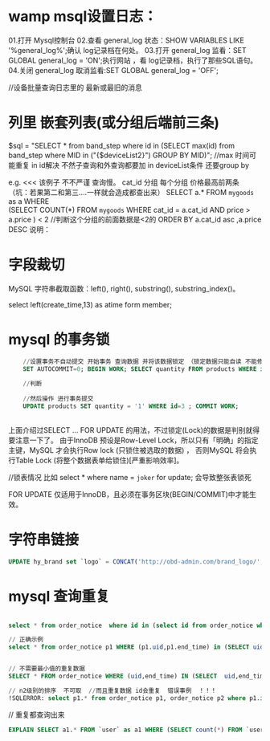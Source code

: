 # wamp msql设置日志：
01.打开 Mysql控制台
02.查看 general_log 状态：SHOW VARIABLES LIKE '%general_log%';确认 log记录档在何处。
03.打开 general_log 监看：SET GLOBAL general_log = 'ON';执行网站 ，看 log记录档，执行了那些SQL语句。
04.关闭 general_log 取消监看:SET GLOBAL general_log = 'OFF';


//设备批量查询日志里的  最新或最旧的消息 

# 列里 嵌套列表(或分组后端前三条)
$sql = "SELECT * from band_step where id in
     (SELECT  max(id) from band_step where MID in (\"{$deviceList2}\") GROUP BY MID)";  //max 时间可能重复 in id解决 不然子查询和外查询都要加 in deviceList条件 还要group by


e.g. <<< 该例子 不不严谨 查询慢。 cat_id 分组 每个分组 价格最高前两条 （坑：若果第二和第三....一样就会造成都查出来）
 SELECT a.* FROM `mygoods` as a 
     WHERE  
     (SELECT COUNT(*) FROM `mygoods` WHERE cat_id = a.cat_id AND price > a.price ) < 2 //判断这个分组的前面数据是<2的 
     ORDER BY a.cat_id asc ,a.price DESC 
说明： 



# 字段裁切

MySQL 字符串截取函数：left(), right(), substring(), substring_index()。

select left(create_time,13) as atime form member; 



# mysql 的事务锁
```sql
    //设置事务不自动提交 开始事务 查询数据 并将该数据锁定 （锁定数据只能自读 不能修改删除）
    SET AUTOCOMMIT=0; BEGIN WORK; SELECT quantity FROM products WHERE id=3 FOR UPDATE; 
    
    //判断
    
    //然后操作 进行事务提交
    UPDATE products SET quantity = '1' WHERE id=3 ; COMMIT WORK;
    
```
上面介绍过SELECT ... FOR UPDATE 的用法，不过锁定(Lock)的数据是判别就得要注意一下了。
由于InnoDB 预设是Row-Level Lock，所以只有「明确」的指定主键，MySQL 才会执行Row lock (只锁住被选取的数据) ，
否则MySQL 将会执行Table Lock (将整个数据表单给锁住)[严重影响效率]。

//锁表情况 比如 select * where name = `joker` for update; 会导致整张表锁死

FOR UPDATE 仅适用于InnoDB，且必须在事务区块(BEGIN/COMMIT)中才能生效。


# 字符串链接
```sql
UPDATE hy_brand set `logo` = CONCAT('http://obd-admin.com/brand_logo/',`logo_bp`);

```

# mysql  查询重复

```sql

select * from order_notice  where id in (select id from order_notice where uid = :uid group by end_time having count(id) > 1);

// 正确示例
select * from order_notice p1 WHERE (p1.uid,p1.end_time) in (SELECT uid,end_time from order_notice group by uid,end_time HAVING count(*) > 1);


// 不需要最小值的重复数据
SELECT * FROM order_notice WHERE (uid,end_time) IN (SELECT  uid,end_time FROM order_notice GROUP BY uid,end_time HAVING  COUNT(*) > 1) AND id NOT (SELECT MAX(id) FROM order_notice GROUP BY uid,end_time HAVING COUNT(*) >1);

```

```sql
// n2级别的排序  不可取  //而且重复数据 id会重复  错误事例  ！！！
!SQLERROR: select p1.* from order_notice p1, order_notice p2 where p1.id <> p2.id and p1.end_time = p2.end_time and p1.uid = p2.uid;

```


// 重复都查询出来
```sql
EXPLAIN SELECT a1.* FROM `user` as a1 WHERE (SELECT count(*) FROM `user` WHERE phone = a1.phone) > 1;
```



